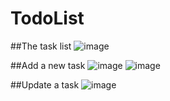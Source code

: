 # TodoList

##The task list
![image](https://user-images.githubusercontent.com/80216049/218278965-e0131874-9eaa-4d10-ba97-3cf225c70b3c.png)

##Add a new task
![image](https://user-images.githubusercontent.com/80216049/218278990-a7b4931f-982c-4108-87a3-dd39389aeeb2.png)
![image](https://user-images.githubusercontent.com/80216049/218279023-17bc4241-8a3a-43aa-890f-d0ea9399eb0c.png)

##Update a task
![image](https://user-images.githubusercontent.com/80216049/218279045-1a0bd9b2-2326-4c3f-af0f-65bc5919818a.png)
